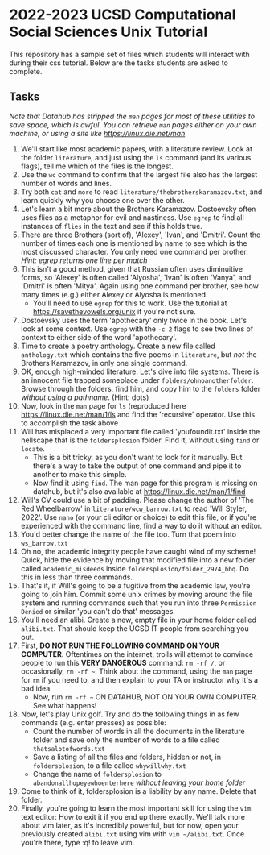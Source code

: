 # 2022-2023 UCSD Computational Social Sciences Unix Tutorial
 
This repository has a sample set of files which students will interact with during their css tutorial.  Below are the tasks students are asked to complete.

## Tasks

*Note that Datahub has stripped the `man` pages for most of these utilities to save space, which is awful.  You can retrieve `man` pages either on your own machine, or using a site like <https://linux.die.net/man>*

1. We'll start like most academic papers, with a literature review. Look at the folder `literature`, and just using the `ls` command (and its various flags), tell me which of the files is the longest.
1. Use the `wc` command to confirm that the largest file also has the largest number of words and lines.
1. Try both `cat` and `more` to read `literature/thebrotherskaramazov.txt`, and learn quickly why you choose one over the other.
1. Let's learn a bit more about the Brothers Karamazov.  Dostoevsky often uses flies as a metaphor for evil and nastiness.  Use `egrep` to find all instances of `flies` in the text and see if this holds true.  
1. There are three Brothers (sort of), 'Alexey', 'Ivan', and 'Dmitri'.  Count the number of times each one is mentioned by name to see which is the most discussed character. You only need one command per brother.  *Hint: egrep returns one line per match*
1. This isn't a good method, given that Russian often uses diminuitive forms, so 'Alexey' is often called 'Alyosha', 'Ivan' is often 'Vanya', and 'Dmitri' is often 'Mitya'. Again using one command per brother, see how many times (e.g.) either Alexey or Alyosha is mentioned. 
	- You'll need to use `egrep` for this to work.  Use the tutorial at <https://savethevowels.org/unix> if you're not sure.
1. Dostoevsky uses the term 'apothecary' only twice in the book.  Let's look at some context. Use `egrep` with the `-c 2` flags to see two lines of context to either side of the word 'apothecary'.
1. Time to create a poetry anthology. Create a new file called `anthology.txt` which contains the five poems in `literature`, but *not* the Brothers Karamazov, in only one single command.
1. OK, enough high-minded literature.  Let's dive into file systems. There is an innocent file trapped someplace under `folders/ohnoanotherfolder`. Browse through the folders, find him, and copy him to the `folders` folder *without using a pathname*.  (Hint: dots)
1. Now, look in the `man` page for `ls` (reproduced here <https://linux.die.net/man/1/ls> and find the 'recursive' operator.  Use this to accomplish the task above
1. Will has misplaced a very important file called 'youfoundit.txt' inside the hellscape that is the `foldersplosion` folder.  Find it, without using `find` or `locate`.
	- This is a bit tricky, as you don't want to look for it manually.  But there's a way to take the output of one command and pipe it to another to make this simple.
    - Now find it using `find`.  The man page for this program is missing on datahub, but it's also available at <https://linux.die.net/man/1/find>
1. Will's CV could use a bit of padding.  Please change the author of 'The Red Wheelbarrow' in `literature/wcw_barrow.txt` to read 'Will Styler, 2022'.  Use `nano` (or your cli editor or choice) to edit this file, or if you're experienced with the command line, find a way to do it without an editor.
1. You'd better change the name of the file too.  Turn that poem into `ws_barrow.txt`
1. Oh no, the academic integrity people have caught wind of my scheme!  Quick, hide the evidence by moving that modified file into a new folder called `academic_misdeeds` inside `foldersplosion/folder_2974_bbq`.  Do this in less than three commands.
1. That's it, if Will's going to be a fugitive from the academic law, you're going to join him.  Commit some unix crimes by moving around the file system and running commands such that you run into three `Permission Denied` or similar 'you can't do that' messages.
1. You'll need an alibi.  Create a new, empty file in your home folder called `alibi.txt`.  That should keep the UCSD IT people from searching you out.
1. First, **DO NOT RUN THE FOLLOWING COMMAND ON YOUR COMPUTER**. Oftentimes on the internet, trolls will attempt to convince people to run this **VERY DANGEROUS** command: `rm -rf /`, or occasionally, `rm -rf ~`. Think about the command, using the `man` page for `rm` if you need to, and then explain to your TA or instructor why it's a bad idea.
	- Now, run `rm -rf ~` ON DATAHUB, NOT ON YOUR OWN COMPUTER.  See what happens!
1. Now, let's play Unix golf.  Try and do the following things in as few commands (e.g. enter presses) as possible:
	- Count the number of words in all the documents in the literature folder and save only the number of words to a file called `thatsalotofwords.txt`
	- Save a listing of all the files and folders, hidden or not, in `foldersplosion`, to a file called `whywillwhy.txt`
	- Change the name of `foldersplosion` to `abandonallhopeyewhoenterhere` *without leaving your home folder*
1. Come to think of it, foldersplosion is a liability by any name.  Delete that folder.
1. Finally, you're going to learn the most important skill for using the `vim` text editor: How to exit it if you end up there exactly. We'll talk more about vim later, as it's incredibly powerful, but for now, open your previously created `alibi.txt` using vim with `vim ~/alibi.txt`.  Once you're there, type :q! to leave vim.
